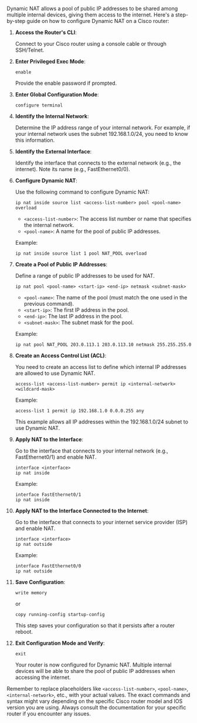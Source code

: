 Dynamic NAT allows a pool of public IP addresses to be shared among multiple internal devices, giving them access to the internet. Here's a step-by-step guide on how to configure Dynamic NAT on a Cisco router:

1. **Access the Router's CLI**:

   Connect to your Cisco router using a console cable or through SSH/Telnet.

2. **Enter Privileged Exec Mode**:

   ```
   enable
   ```

   Provide the enable password if prompted.

3. **Enter Global Configuration Mode**:

   ```
   configure terminal
   ```

4. **Identify the Internal Network**:

   Determine the IP address range of your internal network. For example, if your internal network uses the subnet 192.168.1.0/24, you need to know this information.

5. **Identify the External Interface**:

   Identify the interface that connects to the external network (e.g., the internet). Note its name (e.g., FastEthernet0/0).

6. **Configure Dynamic NAT**:

   Use the following command to configure Dynamic NAT:

   ```
   ip nat inside source list <access-list-number> pool <pool-name> overload
   ```

   - `<access-list-number>`: The access list number or name that specifies the internal network.
   - `<pool-name>`: A name for the pool of public IP addresses.

   Example:

   ```
   ip nat inside source list 1 pool NAT_POOL overload
   ```

7. **Create a Pool of Public IP Addresses**:

   Define a range of public IP addresses to be used for NAT. 

   ```
   ip nat pool <pool-name> <start-ip> <end-ip> netmask <subnet-mask>
   ```

   - `<pool-name>`: The name of the pool (must match the one used in the previous command).
   - `<start-ip>`: The first IP address in the pool.
   - `<end-ip>`: The last IP address in the pool.
   - `<subnet-mask>`: The subnet mask for the pool.

   Example:

   ```
   ip nat pool NAT_POOL 203.0.113.1 203.0.113.10 netmask 255.255.255.0
   ```

8. **Create an Access Control List (ACL)**:

   You need to create an access list to define which internal IP addresses are allowed to use Dynamic NAT.

   ```
   access-list <access-list-number> permit ip <internal-network> <wildcard-mask>
   ```

   Example:

   ```
   access-list 1 permit ip 192.168.1.0 0.0.0.255 any
   ```

   This example allows all IP addresses within the 192.168.1.0/24 subnet to use Dynamic NAT.

9. **Apply NAT to the Interface**:

   Go to the interface that connects to your internal network (e.g., FastEthernet0/1) and enable NAT.

   ```
   interface <interface>
   ip nat inside
   ```

   Example:

   ```
   interface FastEthernet0/1
   ip nat inside
   ```

10. **Apply NAT to the Interface Connected to the Internet**:

    Go to the interface that connects to your internet service provider (ISP) and enable NAT.

    ```
    interface <interface>
    ip nat outside
    ```

    Example:

    ```
    interface FastEthernet0/0
    ip nat outside
    ```

11. **Save Configuration**:

    ```
    write memory
    ```

    or

    ```
    copy running-config startup-config
    ```

    This step saves your configuration so that it persists after a router reboot.

12. **Exit Configuration Mode and Verify**:

    ```
    exit
    ```

    Your router is now configured for Dynamic NAT. Multiple internal devices will be able to share the pool of public IP addresses when accessing the internet.

Remember to replace placeholders like `<access-list-number>`, `<pool-name>`, `<internal-network>`, etc., with your actual values. The exact commands and syntax might vary depending on the specific Cisco router model and IOS version you are using. Always consult the documentation for your specific router if you encounter any issues.
